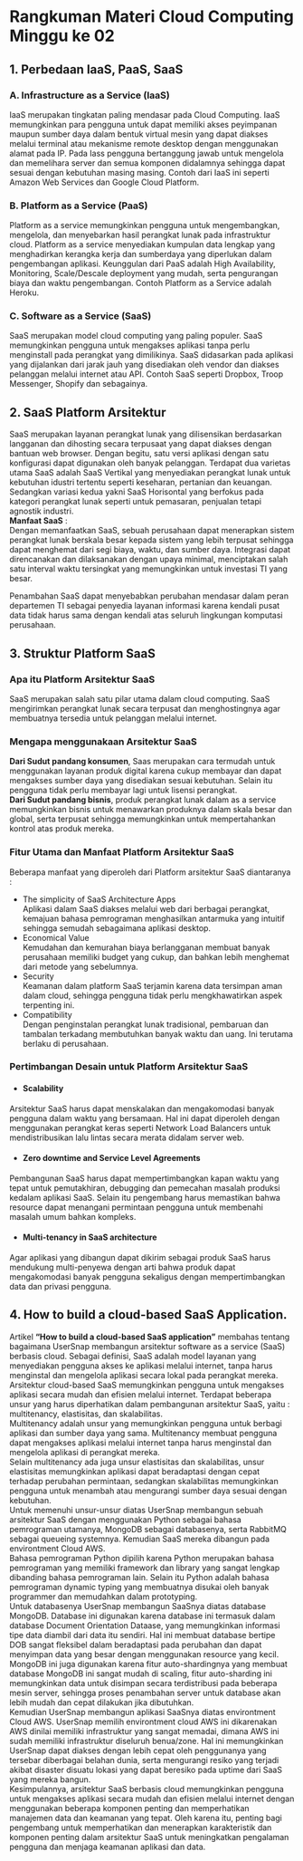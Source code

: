 # Rangkuman Materi Cloud Computing Minggu ke 02

## 1. Perbedaan IaaS, PaaS, SaaS
### A. Infrastructure as a Service (IaaS)
IaaS merupakan tingkatan paling mendasar pada Cloud Computing. IaaS memungkinkan para pengguna untuk dapat memiliki akses peyimpanan maupun sumber daya dalam bentuk virtual mesin yang dapat diakses melalui terminal atau mekanisme remote desktop dengan menggunakan alamat pada IP. Pada Iass pengguna bertanggung jawab untuk mengelola dan memelihara server dan semua komponen didalamnya sehingga dapat sesuai dengan kebutuhan masing masing. Contoh dari IaaS ini seperti Amazon Web Services dan Google Cloud Platform. </br>

### B. Platform as a Service (PaaS)
Platform as a service memungkinkan pengguna untuk mengembangkan, mengelola, dan menyebarkan hasil perangkat lunak pada infrastruktur cloud. Platform as a service menyediakan kumpulan data lengkap yang menghadirkan kerangka kerja dan sumberdaya yang diperlukan dalam pengembangan aplikasi. Keunggulan dari PaaS adalah High Availability, Monitoring, Scale/Descale deployment yang mudah, serta pengurangan biaya dan waktu pengembangan. Contoh Platform as a Service adalah Heroku. </br>

### C. Software as a Service (SaaS)
SaaS merupakan model cloud computing yang paling populer. SaaS memungkinkan pengguna untuk mengakses aplikasi tanpa perlu menginstall pada perangkat yang dimilikinya. SaaS didasarkan pada aplikasi yang dijalankan dari jarak jauh yang disediakan oleh vendor dan diakses pelanggan melalui internet atau API. Contoh SaaS seperti Dropbox, Troop Messenger, Shopify dan sebagainya.</br>

## 2. SaaS Platform Arsitektur
SaaS merupakan layanan perangkat lunak yang dilisensikan berdasarkan langganan dan dihosting secara terpusaat yang dapat diakses dengan bantuan web browser. Dengan begitu, satu versi aplikasi dengan satu konfigurasi dapat digunakan oleh banyak pelanggan. Terdapat dua varietas utama SaaS adalah SaaS Vertikal yang menyediakan perangkat lunak untuk kebutuhan idustri tertentu seperti keseharan, pertanian dan keuangan. Sedangkan variasi kedua yakni SaaS Horisontal yang berfokus pada kategori perangkat lunak seperti untuk pemasaran, penjualan tetapi agnostik industri.</br>
**Manfaat SaaS** : </br>
Dengan memanfaatkan SaaS, sebuah perusahaan dapat menerapkan sistem perangkat lunak berskala besar kepada sistem yang lebih terpusat sehingga dapat menghemat dari segi biaya, waktu, dan sumber daya. Integrasi dapat direncanakan dan dilaksanakan dengan upaya minimal, menciptakan salah satu interval waktu tersingkat yang memungkinkan untuk investasi TI yang besar.</br>

Penambahan SaaS dapat menyebabkan perubahan mendasar dalam peran departemen TI sebagai penyedia layanan informasi karena kendali pusat data tidak harus sama dengan kendali atas seluruh lingkungan komputasi perusahaan.</br>

## 3. Struktur Platform SaaS
### Apa itu Platform Arsitektur SaaS</br>
SaaS merupakan salah satu pilar utama dalam cloud computing. SaaS mengirimkan perangkat lunak secara terpusat dan menghostingnya agar membuatnya tersedia untuk pelanggan melalui internet.</br>
### Mengapa menggunakaan Arsitektur SaaS</br>
**Dari Sudut pandang konsumen**, Saas merupakan cara termudah untuk menggunakan layanan produk digital karena cukup membayar dan dapat mengakses sumber daya yang disediakan sesuai kebutuhan. Selain itu pengguna tidak perlu membayar lagi untuk lisensi perangkat.</br>
**Dari Sudut pandang bisnis**, produk perangkat lunak dalam as a service memungkinkan bisnis untuk menawarkan produknya dalam skala besar dan global, serta terpusat sehingga memungkinkan untuk mempertahankan kontrol atas produk mereka.</br>
### Fitur Utama dan Manfaat Platform Arsitektur SaaS</br>
Beberapa manfaat yang diperoleh dari Platform arsitektur SaaS diantaranya :</br>
* The simplicity of SaaS Architecture Apps</br>
Aplikasi dalam SaaS diakses melalui web dari berbagai perangkat, kemajuan bahasa pemrograman menghasilkan antarmuka yang intuitif sehingga semudah sebagaimana aplikasi desktop.</br>
* Economical Value</br>
Kemudahan dan kemurahan biaya berlangganan membuat banyak perusahaan memiliki budget yang cukup, dan bahkan lebih menghemat dari metode yang sebelumnya.</br>
* Security</br>
Keamanan dalam platform SaaS terjamin karena data tersimpan aman dalam cloud, sehingga pengguna tidak perlu mengkhawatirkan aspek terpenting ini.</br>
* Compatibility</br>
Dengan penginstalan perangkat lunak tradisional, pembaruan dan tambalan terkadang membutuhkan banyak waktu dan uang. Ini terutama berlaku di perusahaan.</br>
### Pertimbangan Desain untuk Platform Arsitektur SaaS</b>
* #### Scalability</b>
Arsitektur SaaS harus dapat menskalakan dan mengakomodasi banyak pengguna dalam waktu yang bersamaan. Hal ini dapat diperoleh dengan menggunakan perangkat keras seperti Network Load Balancers untuk mendistribusikan lalu lintas secara merata didalam server web.</br>
* #### Zero downtime and Service Level Agreements</b>
Pembangunan SaaS harus dapat mempertimbangkan kapan waktu yang tepat untuk pemutakhiran, debugging dan pemecahan masalah produksi kedalam aplikasi SaaS. Selain itu pengembang harus memastikan bahwa resource dapat menangani permintaan pengguna untuk membenahi masalah umum bahkan kompleks.</br>
* #### Multi-tenancy in SaaS architecture</b>
Agar aplikasi yang dibangun dapat dikirim sebagai produk SaaS harus mendukung multi-penyewa dengan arti bahwa produk dapat mengakomodasi banyak pengguna sekaligus dengan mempertimbangkan data dan privasi pengguna.

## 4. How to build a cloud-based SaaS Application.
Artikel **“How to build a cloud-based SaaS application”** membahas tentang bagaimana UserSnap membangun arsitektur software as a service (SaaS) berbasis cloud. Sebagai definisi, SaaS adalah model layanan yang menyediakan pengguna akses ke aplikasi melalui internet, tanpa harus menginstal dan mengelola aplikasi secara lokal pada perangkat mereka.</br>
Arsitektur cloud-based SaaS memungkinkan pengguna untuk mengakses aplikasi secara mudah dan efisien melalui internet. Terdapat beberapa unsur yang harus diperhatikan dalam pembangunan arsitektur SaaS, yaitu : multitenancy, elastisitas, dan skalabilitas.</br>
Multitenancy adalah unsur yang memungkinkan pengguna untuk berbagi aplikasi dan sumber daya yang sama. Multitenancy membuat pengguna dapat mengakses aplikasi melalui internet tanpa harus menginstal dan mengelola aplikasi di perangkat mereka. </br>
Selain multitenancy ada juga unsur elastisitas dan skalabilitas, unsur elastisitas memungkinkan aplikasi dapat beradaptasi dengan cepat terhadap perubahan permintaan, sedangkan skalabilitas memungkinkan pengguna untuk menambah atau mengurangi sumber daya sesuai dengan kebutuhan.</br>
Untuk memenuhi unsur-unsur diatas UserSnap membangun sebuah arsitektur SaaS dengan menggunakan Python sebagai bahasa pemrograman utamanya, MongoDB sebagai databasenya, serta RabbitMQ sebagai queueing systemnya. Kemudian SaaS mereka dibangun pada environtment Cloud AWS. </br>
Bahasa pemrograman Python dipilih karena Python merupakan bahasa pemrograman yang memiliki framework dan library yang sangat lengkap dibanding bahasa pemrograman lain. Selain itu Python adalah bahasa pemrograman dynamic typing yang membuatnya disukai oleh banyak programmer dan memudahkan dalam prototyping.</br>
Untuk databasenya UserSnap membangun SaaSnya diatas database MongoDB. Database ini digunakan karena database ini termasuk dalam database Document Orientation Dataase, yang memungkinkan informasi tipe data diambil dari data itu sendiri. Hal ini membuat database bertipe DOB sangat fleksibel dalam beradaptasi pada perubahan dan dapat menyimpan data yang besar dengan menggunakan resource yang kecil. </br>
MongoDB ini juga digunakan karena fitur auto-shardingnya yang membuat database MongoDB ini sangat mudah di scaling, fitur auto-sharding ini memungkinkan data untuk disimpan secara terdistribusi pada beberapa mesin server, sehingga proses penambahan server untuk database akan lebih mudah dan cepat dilakukan jika dibutuhkan.</br>
Kemudian UserSnap membangun aplikasi SaaSnya diatas environtment Cloud AWS. UserSnap memilih environtment cloud AWS ini dikarenakan AWS dinilai memiliki infrastruktur yang sangat memadai, dimana AWS ini sudah memiliki infrastruktur diseluruh benua/zone. Hal ini memungkinkan UserSnap dapat diakses dengan lebih cepat oleh penggunanya yang tersebar diberbagai belahan dunia, serta mengurangi resiko yang terjadi akibat disaster disuatu lokasi yang dapat beresiko pada uptime dari SaaS yang mereka bangun.</br>
Kesimpulannya, arsitektur SaaS berbasis cloud memungkinkan pengguna untuk mengakses aplikasi secara mudah dan efisien melalui internet dengan menggunakan beberapa komponen penting dan memperhatikan manajemen data dan keamanan yang tepat. Oleh karena itu, penting bagi pengembang untuk memperhatikan dan menerapkan karakteristik dan komponen penting dalam arsitektur SaaS untuk meningkatkan pengalaman pengguna dan menjaga keamanan aplikasi dan data.